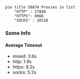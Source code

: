 
```mermaid
pie title 58874 Proxies in list
    "HTTP" : 27048
    "HTTPS": 8966
    "SOCKS" : 30318
```

### Some Info
#### Average Timeout

- mixed: 3.6s
- http: 1.9s
- https: 8.2s
- socks: 5.2s